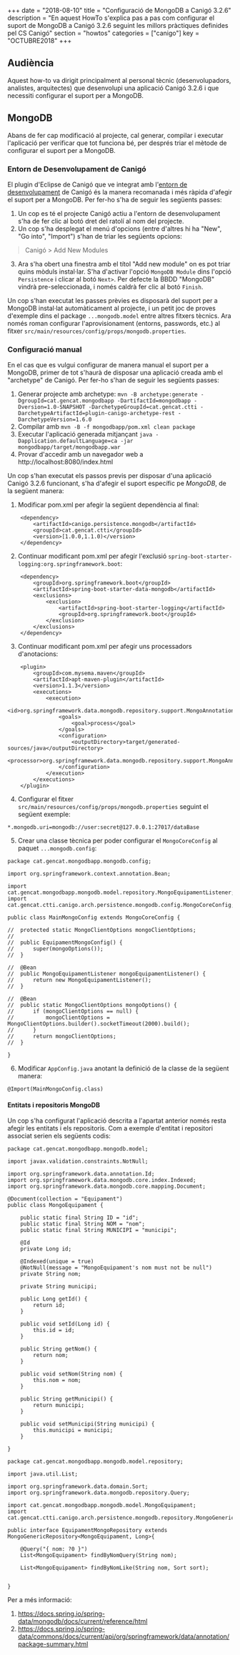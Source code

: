 +++
date = "2018-08-10"
title = "Configuració de MongoDB a Canigó 3.2.6"
description = "En aquest HowTo s'explica pas a pas com configurar el suport de MongoDB a Canigó 3.2.6 seguint les millors pràctiques definides pel CS Canigó"
section = "howtos"
categories = ["canigo"]
key = "OCTUBRE2018"
+++

## Audiència

Aquest how-to va dirigit principalment al personal tècnic (desenvolupadors, analistes, arquitectes) que desenvolupi una aplicació Canigó 3.2.6 i que necessiti configurar el suport per a MongoDB.

## MongoDB

Abans de fer cap modificació al projecte, cal generar, compilar i executar l'aplicació per verificar que tot funciona bé, per després triar el mètode de configurar el suport per a MongoDB.

### Entorn de Desenvolupament de Canigó

El plugin d'Eclipse de Canigó que ve integrat amb l'[entorn de desenvolupament](/canigo/entorn-desenvolupament/) de Canigó és la manera recomanada i més ràpida d'afegir el suport per a MongoDB. Per fer-ho s'ha de seguir les següents passes:

1. Un cop es té el projecte Canigó actiu a l'entorn de desenvolupament s'ha de fer clic al botó dret del ratolí al nom del projecte.
2. Un cop s'ha desplegat el menú d'opcions (entre d'altres hi ha "New", "Go into", "Import") s'han de triar les següents opcions:
> Canigó > Add New Modules
3. Ara s'ha obert una finestra amb el títol "Add new module" on es pot triar quins mòduls instal·lar. S'ha d'activar l'opció `MongoDB Module` dins l'opció `Persistence` i clicar al botó `Next>`. Per defecte la BBDD "MongoDB" vindrà pre-seleccionada, i només caldrà fer clic al botó `Finish`.

Un cop s'han executat les passes prèvies es disposarà del suport per a MongoDB instal·lat automàticament al projecte, i un petit joc de proves d'exemple dins el package `...mongodb.model` entre altres fitxers tècnics.
Ara només roman configurar l'aprovisionament (entorns, passwords, etc.) al fitxer `src/main/resources/config/props/mongodb.properties`.

### Configuració manual

En el cas que es vulgui configurar de manera manual el suport per a MongoDB, primer de tot s'haurà de disposar una aplicació creada amb el "archetype" de Canigó. Per fer-ho s'han de seguir les següents passes:

1. Generar projecte amb archetype: `mvn -B archetype:generate -DgroupId=cat.gencat.mongodbapp -DartifactId=mongodbapp -Dversion=1.0-SNAPSHOT -DarchetypeGroupId=cat.gencat.ctti -DarchetypeArtifactId=plugin-canigo-archetype-rest -DarchetypeVersion=1.6.0`
2. Compilar amb `mvn -B -f mongodbapp/pom.xml clean package`
3. Executar l'aplicació generada mitjançant `java -Dapplication.defaultLanguage=ca -jar mongodbapp/target/mongodbapp.war`
4. Provar d'accedir amb un navegador web a http://localhost:8080/index.html

Un cop s'han executat els passos previs per disposar d'una aplicació Canigó 3.2.6 funcionant, s'ha d'afegir el suport específic pe *MongoDB*, de la següent manera:

1. Modificar pom.xml per afegir la següent dependència al final:

```
	<dependency>
		<artifactId>canigo.persistence.mongodb</artifactId>
		<groupId>cat.gencat.ctti</groupId>
		<version>[1.0.0,1.1.0)</version>
	</dependency>
```
2. Continuar modificant pom.xml per afegir l'exclusió `spring-boot-starter-logging:org.springframework.boot`:

```
	<dependency>
		<groupId>org.springframework.boot</groupId>
		<artifactId>spring-boot-starter-data-mongodb</artifactId>
		<exclusions>
			<exclusion>
				<artifactId>spring-boot-starter-logging</artifactId>
				<groupId>org.springframework.boot</groupId>
			</exclusion>
		</exclusions>
	</dependency>
```

3. Continuar modificant pom.xml per afegir uns processadors d'anotacions:

```
	<plugin>
		<groupId>com.mysema.maven</groupId>
		<artifactId>apt-maven-plugin</artifactId>
		<version>1.1.3</version>
		<executions>
			<execution>
				<id>org.springframework.data.mongodb.repository.support.MongoAnnotationProcessor</id>
				<goals>
					<goal>process</goal>
				</goals>
				<configuration>
					<outputDirectory>target/generated-sources/java</outputDirectory>
					<processor>org.springframework.data.mongodb.repository.support.MongoAnnotationProcessor</processor>
				</configuration>
			</execution>
		</executions>
	</plugin>
```

4. Configurar el fitxer `src/main/resources/config/props/mongodb.properties` seguint el següent exemple:

```
*.mongodb.uri=mongodb://user:secret@127.0.0.1:27017/dataBase
```

5. Crear una classe tècnica per poder configurar el `MongoCoreConfig` al paquet `...mongodb.config`:

```
package cat.gencat.mongodbapp.mongodb.config;

import org.springframework.context.annotation.Bean;

import cat.gencat.mongodbapp.mongodb.model.repository.MongoEquipamentListener;
import cat.gencat.ctti.canigo.arch.persistence.mongodb.config.MongoCoreConfig;

public class MainMongoConfig extends MongoCoreConfig {

//	protected static MongoClientOptions mongoClientOptions;
//
//	public EquipamentMongoConfig() {
//		super(mongoOptions());
//	}

//	@Bean
//	public MongoEquipamentListener mongoEquipamentListener() {
//		return new MongoEquipamentListener();
//	}

//	@Bean
//	public static MongoClientOptions mongoOptions() {
//		if (mongoClientOptions == null) {
//			mongoClientOptions = MongoClientOptions.builder().socketTimeout(2000).build();
//		}
//		return mongoClientOptions;
//	}

}
```

6. Modificar `AppConfig.java` anotant la definició de la classe de la següent manera:
```
@Import(MainMongoConfig.class)
```

#### Entitats i repositoris MongoDB

Un cop s'ha configurat l'aplicació descrita a l'apartat anterior només resta afegir les entitats i els repositoris. Com a exemple d'entitat i repositori associat serien els següents codis:

```
package cat.gencat.mongodbapp.mongodb.model;

import javax.validation.constraints.NotNull;

import org.springframework.data.annotation.Id;
import org.springframework.data.mongodb.core.index.Indexed;
import org.springframework.data.mongodb.core.mapping.Document;

@Document(collection = "Equipament")
public class MongoEquipament {
	
	public static final String ID = "id";
	public static final String NOM = "nom";
	public static final String MUNICIPI = "municipi";

	@Id
	private Long id;

	@Indexed(unique = true)
	@NotNull(message = "MongoEquipament's nom must not be null")
	private String nom;

	private String municipi;

	public Long getId() {
		return id;
	}

	public void setId(Long id) {
		this.id = id;
	}

	public String getNom() {
		return nom;
	}

	public void setNom(String nom) {
		this.nom = nom;
	}

	public String getMunicipi() {
		return municipi;
	}

	public void setMunicipi(String municipi) {
		this.municipi = municipi;
	}

}
```

```
package cat.gencat.mongodbapp.mongodb.model.repository;

import java.util.List;

import org.springframework.data.domain.Sort;
import org.springframework.data.mongodb.repository.Query;

import cat.gencat.mongodbapp.mongodb.model.MongoEquipament;
import cat.gencat.ctti.canigo.arch.persistence.mongodb.repository.MongoGenericRepository;

public interface EquipamentMongoRepository extends MongoGenericRepository<MongoEquipament, Long>{

	@Query("{ nom: ?0 }")
	List<MongoEquipament> findByNomQuery(String nom);

	List<MongoEquipament> findByNomLike(String nom, Sort sort);


}
```

Per a més informació:

1. https://docs.spring.io/spring-data/mongodb/docs/current/reference/html
2. https://docs.spring.io/spring-data/commons/docs/current/api/org/springframework/data/annotation/package-summary.html
